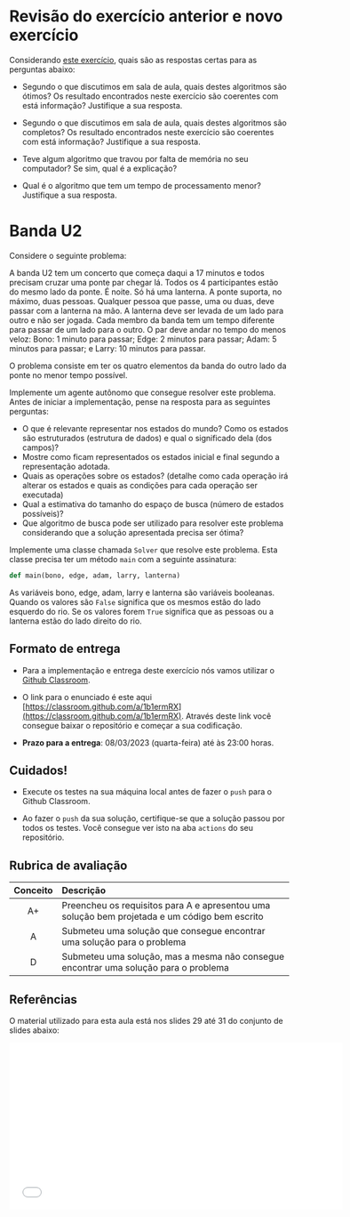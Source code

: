# Revisão do exercício anterior e novo exercício

Considerando [este exercício](../04_x_buscas/index.md#atividade-de-laboratório), quais são as respostas certas para as perguntas abaixo: 

* Segundo o que discutimos em sala de aula, quais destes algoritmos são ótimos? Os resultado encontrados neste exercício são coerentes com está informação? Justifique a sua resposta.

* Segundo o que discutimos em sala de aula, quais destes algoritmos são completos? Os resultado encontrados neste exercício são coerentes com está informação? Justifique a sua resposta.

* Teve algum algoritmo que travou por falta de memória no seu computador? Se sim, qual é a explicação?

* Qual é o algoritmo que tem um tempo de processamento menor? Justifique a sua resposta.


# Banda U2

Considere o seguinte problema: 

A banda U2 tem um concerto que começa daqui a 17 minutos e
  todos precisam cruzar uma ponte par chegar lá. Todos os 4
  participantes estão do mesmo lado da ponte. É noite. Só
  há uma lanterna. A ponte suporta, no máximo, duas
  pessoas. Qualquer pessoa que passe, uma ou duas, deve passar com a
  lanterna na mão. A lanterna deve ser levada de um lado para outro
  e não ser jogada. Cada membro da banda tem um tempo diferente
  para passar de um lado para o outro. O par deve andar no tempo do
  menos veloz: Bono: 1 minuto para passar; Edge: 2 minutos para
  passar; Adam: 5 minutos para passar; e Larry: 10 minutos para
  passar.

O problema consiste em ter os quatro elementos da banda do outro lado
da ponte no menor tempo possível.

Implemente um agente autônomo que consegue resolver este problema. Antes de iniciar a implementação, pense na resposta para as seguintes perguntas: 

* O que é relevante representar nos estados do mundo? Como os
    estados são estruturados (estrutura de dados) e qual o significado
    dela (dos campos)?
* Mostre como ficam representados os estados inicial e final
    segundo a representação adotada.
* Quais as operações sobre os estados?
    (detalhe como cada operação irá alterar os estados e quais as
    condições para cada operação ser executada)
* Qual a estimativa do tamanho do espaço de busca (número de
    estados possíveis)?
* Que algoritmo de busca pode ser utilizado para resolver este problema considerando que
a solução apresentada precisa ser ótima? 

Implemente uma classe chamada `Solver` que resolve este problema. Esta classe precisa ter um método `main` com a seguinte assinatura: 

```python
def main(bono, edge, adam, larry, lanterna)
```

As variáveis bono, edge, adam, larry e lanterna são variáveis booleanas. Quando os valores são `False` significa que os mesmos estão do lado esquerdo do rio. Se os valores forem `True` significa que as pessoas ou a lanterna estão do lado direito do rio. 

## Formato de entrega

* Para a implementação e entrega deste exercício nós vamos utilizar o [Github Classroom](https://classroom.github.com/a/1b1ermRX). 

* O link para o enunciado é este aqui [https://classroom.github.com/a/1b1ermRX](https://classroom.github.com/a/1b1ermRX). Através deste link você consegue baixar o repositório e começar a sua codificação. 

* **Prazo para a entrega**: 08/03/2023 (quarta-feira) até às 23:00 horas. 

## Cuidados! 

* Execute os testes na sua máquina local antes de fazer o `push` para o Github Classroom.

* Ao fazer o `push` da sua solução, certifique-se que a solução passou por todos os testes. Você consegue ver isto na aba `actions` do seu repositório.  

## Rubrica de avaliação

| Conceito | Descrição |
|:--------:|:----------|
| A+       | Preencheu os requisitos para A e apresentou uma solução bem projetada e um código bem escrito |
| A        | Submeteu uma solução que consegue encontrar uma solução para o problema | 
| D        | Submeteu uma solução, mas a mesma não consegue encontrar uma solução para o problema |   

## Referências

O material utilizado para esta aula está nos slides 29 até 31 do conjunto de slides abaixo: 

<embed src="../../referencias/03_algoritmos_busca/busca_versaoFabricio.pdf" type="application/pdf" width="600" height="300">
